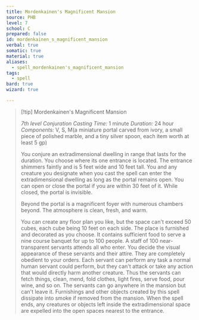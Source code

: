 ```yaml
---
title: Mordenkainen's Magnificent Mansion
source: PHB
level: 7
school: C
prepared: false
id: mordenkainen_s_magnificent_mansion
verbal: true
somatic: true
material: true
aliases:
  - spell_mordenkainen's_magnificent_mansion
tags:
  - spell
bard: true
wizard: true

---
```

>[!tip] Mordenkainen's Magnificent Mansion
>
> *7th level Conjuration*
> *Casting Time:* 1 minute
> *Duration:* 24 hour
> *Components:* V, S, M(a miniature portal carved from ivory, a small piece of polished marble, and a tiny silver spoon, each item worth at least 5 gp)
>
>You conjure an extradimensional dwelling in range that lasts for the duration. You choose where its one entrance is located. The entrance shimmers faintly and is 5 feet wide and 10 feet tall. You and any creature you designate when you cast the spell can enter the extradimensional dwelling as long as the portal remains open. You can open or close the portal if you are within 30 feet of it. While closed, the portal is invisible.
>
>Beyond the portal is a magnificent foyer with numerous chambers beyond. The atmosphere is clean, fresh, and warm.
>
>You can create any floor plan you like, but the space can't exceed 50 cubes, each cube being 10 feet on each side. The place is furnished and decorated as you choose. It contains sufficient food to serve a nine course banquet for up to 100 people. A staff of 100 near-transparent servants attends all who enter. You decide the visual appearance of these servants and their attire. They are completely obedient to your orders. Each servant can perform any task a normal human servant could perform, but they can't attack or take any action that would directly harm another creature. Thus the servants can fetch things, clean, mend, fold clothes, light fires, serve food, pour wine, and so on. The servants can go anywhere in the mansion but can't leave it. Furnishings and other objects created by this spell dissipate into smoke if removed from the mansion. When the spell ends, any creatures or objects left inside the extradimensional space are expelled into the open spaces nearest to the entrance.
>

